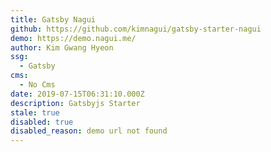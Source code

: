 ```yaml
---
title: Gatsby Nagui
github: https://github.com/kimnagui/gatsby-starter-nagui
demo: https://demo.nagui.me/
author: Kim Gwang Hyeon
ssg:
  - Gatsby
cms:
  - No Cms
date: 2019-07-15T06:31:10.000Z
description: Gatsbyjs Starter
stale: true
disabled: true
disabled_reason: demo url not found
---
```

